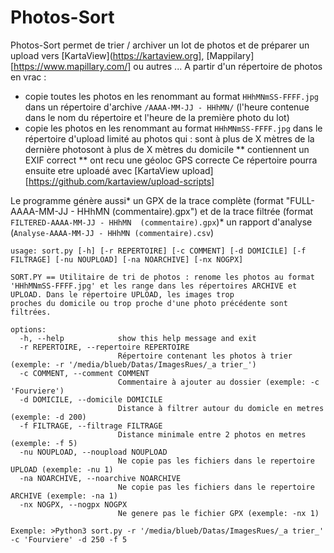 # Photos-Sort

Photos-Sort permet de trier / archiver un lot de photos et de préparer un upload vers 
[KartaView](https://kartaview.org], [Mappilary][https://www.mapillary.com/] ou autres ...
A partir d'un répertoire de photos en vrac :
* copie toutes les photos en les renommant au format `HHhMNmSS-FFFF.jpg` dans un répertoire 
d'archive `/AAAA-MM-JJ - HHhMN/` (l'heure contenue dans le nom du répertoire et l'heure de la première photo du lot)
* copie les photos en les renommant au format `HHhMNmSS-FFFF.jpg` dans le répertoire d'upload limité au photos qui : 
sont à plus de X mètres de la dernière photosont à plus de X mètres du domicile
** contiennent un EXIF correct
** ont recu une géoloc GPS correcte
Ce répertoire pourra ensuite etre uploadé avec [KartaView upload][https://github.com/kartaview/upload-scripts]

Le programme génère aussi* un GPX de la trace complète (format "FULL-AAAA-MM-JJ - HHhMN (commentaire).gpx") et de la trace filtrée (format `FILTERED-AAAA-MM-JJ - HHhMN 
(commentaire).gpx`)* un rapport d'analyse (`Analyse-AAAA-MM-JJ - HHhMN (commentaire).csv`)

```
usage: sort.py [-h] [-r REPERTOIRE] [-c COMMENT] [-d DOMICILE] [-f FILTRAGE] [-nu NOUPLOAD] [-na NOARCHIVE] [-nx NOGPX]

SORT.PY == Utilitaire de tri de photos : renome les photos au format 'HHhMNmSS-FFFF.jpg' et les range dans les répertoires ARCHIVE et UPLOAD. Dans le répertoire UPLOAD, les images trop
proches du domicile ou trop proche d'une photo précédente sont filtrées.

options:
  -h, --help            show this help message and exit
  -r REPERTOIRE, --repertoire REPERTOIRE
                        Répertoire contenant les photos à trier (exemple: -r '/media/blueb/Datas/ImagesRues/_a trier_')
  -c COMMENT, --comment COMMENT
                        Commentaire à ajouter au dossier (exemple: -c 'Fourviere')
  -d DOMICILE, --domicile DOMICILE
                        Distance à filtrer autour du domicle en metres (exemple: -d 200)
  -f FILTRAGE, --filtrage FILTRAGE
                        Distance minimale entre 2 photos en metres (exemple: -f 5)
  -nu NOUPLOAD, --noupload NOUPLOAD
                        Ne copie pas les fichiers dans le repertoire UPLOAD (exemple: -nu 1)
  -na NOARCHIVE, --noarchive NOARCHIVE
                        Ne copie pas les fichiers dans le repertoire ARCHIVE (exemple: -na 1)
  -nx NOGPX, --nogpx NOGPX
                        Ne genere pas le fichier GPX (exemple: -nx 1)

Exemple: >Python3 sort.py -r '/media/blueb/Datas/ImagesRues/_a trier_' -c 'Fourviere' -d 250 -f 5

```
